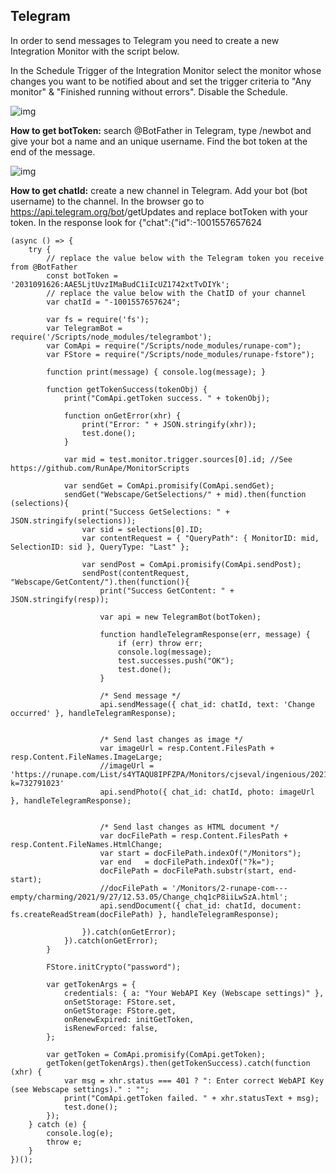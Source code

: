 ## Telegram

In order to send messages to Telegram you need to create a new Integration Monitor with the script below. 

In the Schedule Trigger of the Integration Monitor select the monitor whose changes you want to be notified about and set the trigger criteria to "Any monitor" & "Finished running without errors". Disable the Schedule.

![img](https://runape.com/Docs/Media/triggeringMonitor.jpg)

**How to get botToken:** search @BotFather in Telegram, type /newbot and give your bot a name and an unique username. Find the bot token at the end of the message.

![img](https://runape.com/Docs/Media/telegram.jpg)

**How to get chatId:** create a new channel in Telegram. Add your bot (bot username) to the channel. In the browser go to https://api.telegram.org/bot<botToken>/getUpdates and replace botToken with your token. In the response look for {"chat":{"id":-1001557657624

```
(async () => {
    try {
        // replace the value below with the Telegram token you receive from @BotFather
        const botToken = '2031091626:AAE5LjtUvzIMaBudC1iIcUZ1742xtTvDIYk';
        // replace the value below with the ChatID of your channel
        var chatId = "-1001557657624";

        var fs = require('fs');
        var TelegramBot = require('/Scripts/node_modules/telegrambot');
        var ComApi = require("/Scripts/node_modules/runape-com");
        var FStore = require("/Scripts/node_modules/runape-fstore");

        function print(message) { console.log(message); }

        function getTokenSuccess(tokenObj) {
            print("ComApi.getToken success. " + tokenObj);

            function onGetError(xhr) {
                print("Error: " + JSON.stringify(xhr));
                test.done();
            }

            var mid = test.monitor.trigger.sources[0].id; //See https://github.com/RunApe/MonitorScripts
            
            var sendGet = ComApi.promisify(ComApi.sendGet);
            sendGet("Webscape/GetSelections/" + mid).then(function (selections){
                print("Success GetSelections: " + JSON.stringify(selections));
                var sid = selections[0].ID;
                var contentRequest = { "QueryPath": { MonitorID: mid, SelectionID: sid }, QueryType: "Last" };

                var sendPost = ComApi.promisify(ComApi.sendPost);
                sendPost(contentRequest, "Webscape/GetContent/").then(function(){
                    print("Success GetContent: " + JSON.stringify(resp));

                    var api = new TelegramBot(botToken);
    
                    function handleTelegramResponse(err, message) {
                        if (err) throw err;
                        console.log(message);
                        test.successes.push("OK");
                        test.done();
                    }
    
                    /* Send message */
                    api.sendMessage({ chat_id: chatId, text: 'Change occurred' }, handleTelegramResponse);
                    
    
                    /* Send last changes as image */
                    var imageUrl = resp.Content.FilesPath +  resp.Content.FileNames.ImageLarge;
                    //imageUrl = 'https://runape.com/List/s4YTAQU8IPFZPA/Monitors/cjseval/ingenious/2021/9/26/19.28.37/Large_FxEP6DxkUQXyCA.jpg?k=732791023'
                    api.sendPhoto({ chat_id: chatId, photo: imageUrl }, handleTelegramResponse);
    
    
                    /* Send last changes as HTML document */
                    var docFilePath = resp.Content.FilesPath +  resp.Content.FileNames.HtmlChange;
                    var start = docFilePath.indexOf("/Monitors");
                    var end   = docFilePath.indexOf("?k=");
                    docFilePath = docFilePath.substr(start, end-start);
                    //docFilePath = '/Monitors/2-runape-com---empty/charming/2021/9/27/12.53.05/Change_chq1cP8iiLwSzA.html';
                    api.sendDocument({ chat_id: chatId, document: fs.createReadStream(docFilePath) }, handleTelegramResponse);
                    
                }).catch(onGetError);
            }).catch(onGetError);
        }

        FStore.initCrypto("password");

        var getTokenArgs = {
            credentials: { a: "Your WebAPI Key (Webscape settings)" },
            onSetStorage: FStore.set,
            onGetStorage: FStore.get,
            onRenewExpired: initGetToken,
            isRenewForced: false,
        };

        var getToken = ComApi.promisify(ComApi.getToken);
        getToken(getTokenArgs).then(getTokenSuccess).catch(function (xhr) {
            var msg = xhr.status === 401 ? ": Enter correct WebAPI Key (see Webscape settings)." : "";
            print("ComApi.getToken failed. " + xhr.statusText + msg);
            test.done();
        });
    } catch (e) {
        console.log(e);
        throw e;
    }
})();
```

